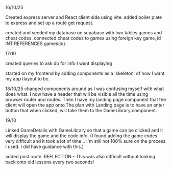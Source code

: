 16/10/25

Created express server and React client side using vite. added boiler plate to express and set up a route get request.

created and seeded my database on supabase with two tables games and cheat codes. connected cheat codes to games using foreign key game_id INT REFERENCES games(id).

17/10

created queries to ask db for info I want displaying

started on my frontend by adding components as a 'skeleton' of how I want my app tlayout to be.

18/10/25
changed components around as I was confusing myself with what does what. I now have a header that will be visible all the time using browser router and routes. Then I have my landing page component that the client will open the app onto.The plan with Landing page is to have an enter button that when clicked, will take them to the GameLibrary component.

19/10

Linked GameDetails with GameLibrary so that a game can be clicked and it will display the game and the code info.
(I found adding the game codes very difficult and it took a lot of time... I'm still not 100% sure on the process I used. I did have guidance with this.)

added post route. REFLECTION - This was also difficult without looking back onto old lessons every two seconds!
